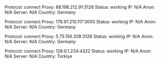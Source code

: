 Protocol: connect
Proxy: 88.198.212.91:3128
Status: working
IP: N/A
Anon: N/A
Server: N/A
Country: Germany

Protocol: connect
Proxy: 176.97.210.117:3000
Status: working
IP: N/A
Anon: N/A
Server: N/A
Country: Germany

Protocol: connect
Proxy: 5.75.156.208:3128
Status: working
IP: N/A
Anon: N/A
Server: N/A
Country: Germany

Protocol: connect
Proxy: 128.0.1.234:4322
Status: working
IP: N/A
Anon: N/A
Server: N/A
Country: Türkiye

